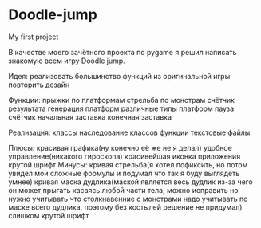# Doodle-jump
My first project

В качестве моего зачётного проекта по pygame я решил написать знакомую всем игру Doodle jump.

Идея:
  реализовать большинство функций из оригинальной игры
  повторить дезайн

Функции:
  прыжки по платформам
  стрельба по монстрам
  счётчик результата
  генерация платформ
  различные типы платформ
  пауза
  счётчик
  начальная заставка
  конечная заставка

Реализация:
  классы
  наследование классов
  функции
  текстовые файлы

Плюсы:
  красивая графика(ну конечно её же не я делал)
  удобное управление(никакого гироскопа)
  красивейшая иконка приложения
  крутой шрифт
Минусы:
  кривая стрельба(я хотел пофиксить, но потом увидел мои сложные формулы и подумал что так я буду выглядеть умнее)
  кривая маска дудлика(маской является весь дудлик из-за чего он может прыгать касаясь любой части тела, можно исправить но нужно учитывать что столкнавенние с монстрами надо учитывать по маске всего дудлика, поэтому без костылей решение не придумал)
  слишком крутой шрифт
